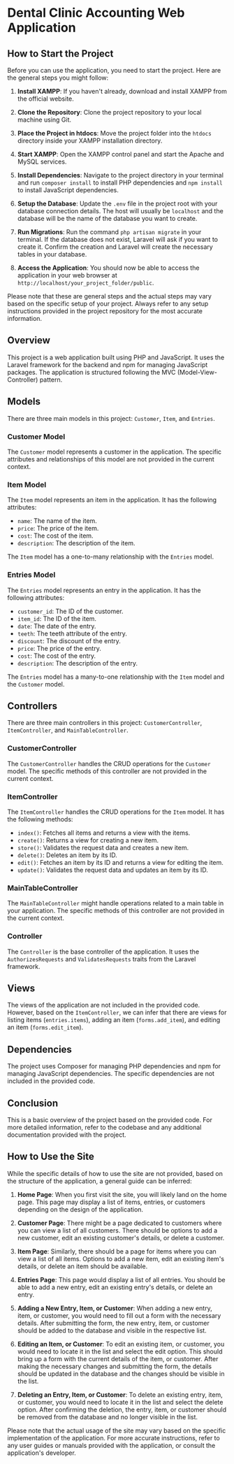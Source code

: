 # Dental Clinic Accounting Web Application

## How to Start the Project

Before you can use the application, you need to start the project. Here are the general steps you might follow:

1. **Install XAMPP**: If you haven't already, download and install XAMPP from the official website.

2. **Clone the Repository**: Clone the project repository to your local machine using Git.

3. **Place the Project in htdocs**: Move the project folder into the `htdocs` directory inside your XAMPP installation directory.

4. **Start XAMPP**: Open the XAMPP control panel and start the Apache and MySQL services.

5. **Install Dependencies**: Navigate to the project directory in your terminal and run `composer install` to install PHP dependencies and `npm install` to install JavaScript dependencies.

6. **Setup the Database**: Update the `.env` file in the project root with your database connection details. The host will usually be `localhost` and the database will be the name of the database you want to create.

7. **Run Migrations**: Run the command `php artisan migrate` in your terminal. If the database does not exist, Laravel will ask if you want to create it. Confirm the creation and Laravel will create the necessary tables in your database.

8. **Access the Application**: You should now be able to access the application in your web browser at `http://localhost/your_project_folder/public`.

Please note that these are general steps and the actual steps may vary based on the specific setup of your project. Always refer to any setup instructions provided in the project repository for the most accurate information.

## Overview

This project is a web application built using PHP and JavaScript. It uses the Laravel framework for the backend and npm for managing JavaScript packages. The application is structured following the MVC (Model-View-Controller) pattern.

## Models

There are three main models in this project: `Customer`, `Item`, and `Entries`.

### Customer Model

The `Customer` model represents a customer in the application. The specific attributes and relationships of this model are not provided in the current context.

### Item Model

The `Item` model represents an item in the application. It has the following attributes:

- `name`: The name of the item.
- `price`: The price of the item.
- `cost`: The cost of the item.
- `description`: The description of the item.

The `Item` model has a one-to-many relationship with the `Entries` model.

### Entries Model

The `Entries` model represents an entry in the application. It has the following attributes:

- `customer_id`: The ID of the customer.
- `item_id`: The ID of the item.
- `date`: The date of the entry.
- `teeth`: The teeth attribute of the entry.
- `discount`: The discount of the entry.
- `price`: The price of the entry.
- `cost`: The cost of the entry.
- `description`: The description of the entry.

The `Entries` model has a many-to-one relationship with the `Item` model and the `Customer` model.

## Controllers

There are three main controllers in this project: `CustomerController`, `ItemController`, and `MainTableController`.

### CustomerController

The `CustomerController` handles the CRUD operations for the `Customer` model. The specific methods of this controller are not provided in the current context.

### ItemController

The `ItemController` handles the CRUD operations for the `Item` model. It has the following methods:

- `index()`: Fetches all items and returns a view with the items.
- `create()`: Returns a view for creating a new item.
- `store()`: Validates the request data and creates a new item.
- `delete()`: Deletes an item by its ID.
- `edit()`: Fetches an item by its ID and returns a view for editing the item.
- `update()`: Validates the request data and updates an item by its ID.

### MainTableController

The `MainTableController` might handle operations related to a main table in your application. The specific methods of this controller are not provided in the current context.

### Controller

The `Controller` is the base controller of the application. It uses the `AuthorizesRequests` and `ValidatesRequests` traits from the Laravel framework.

## Views

The views of the application are not included in the provided code. However, based on the `ItemController`, we can infer that there are views for listing items (`entries.items`), adding an item (`forms.add_item`), and editing an item (`forms.edit_item`).

## Dependencies

The project uses Composer for managing PHP dependencies and npm for managing JavaScript dependencies. The specific dependencies are not included in the provided code.

## Conclusion

This is a basic overview of the project based on the provided code. For more detailed information, refer to the codebase and any additional documentation provided with the project.

## How to Use the Site

While the specific details of how to use the site are not provided, based on the structure of the application, a general guide can be inferred:

1. **Home Page**: When you first visit the site, you will likely land on the home page. This page may display a list of items, entries, or customers depending on the design of the application.

2. **Customer Page**: There might be a page dedicated to customers where you can view a list of all customers. There should be options to add a new customer, edit an existing customer's details, or delete a customer.

3. **Item Page**: Similarly, there should be a page for items where you can view a list of all items. Options to add a new item, edit an existing item's details, or delete an item should be available.

4. **Entries Page**: This page would display a list of all entries. You should be able to add a new entry, edit an existing entry's details, or delete an entry.

5. **Adding a New Entry, Item, or Customer**: When adding a new entry, item, or customer, you would need to fill out a form with the necessary details. After submitting the form, the new entry, item, or customer should be added to the database and visible in the respective list.

6. **Editing an Item, or Customer**: To edit an existing item, or customer, you would need to locate it in the list and select the edit option. This should bring up a form with the current details of the item, or customer. After making the necessary changes and submitting the form, the details should be updated in the database and the changes should be visible in the list.

7. **Deleting an Entry, Item, or Customer**: To delete an existing entry, item, or customer, you would need to locate it in the list and select the delete option. After confirming the deletion, the entry, item, or customer should be removed from the database and no longer visible in the list.

Please note that the actual usage of the site may vary based on the specific implementation of the application. For more accurate instructions, refer to any user guides or manuals provided with the application, or consult the application's developer.
